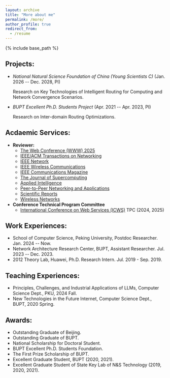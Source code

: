 ```yaml
---
layout: archive
title: "More about me"
permalink: /more/
author_profile: true
redirect_from:
  - /resume
---
```


{% include base_path %}

## Projects:
  - *National Natural Science Foundation of China (Young Scientists C)* (Jan. 2026 -- Dec. 2028, PI)
  
    Research on Key Technologies of Intelligent Routing for Computing and Network Convergence Scenarios.
  - *BUPT Excellent Ph.D. Students Project* (Apr. 2021 -- Apr. 2023, PI)

    Research on Inter-domain Routing Optimizations.


## Acdaemic Services:
  - **Reviewer:**
      - [The Web Conference (WWW) 2025](https://www2025.thewebconf.org/)
      - [IEEE/ACM Transactions on Networking](https://www.computer.org/csdl/journal/nt) 
      - [IEEE Network](https://www.comsoc.org/publications/magazines/ieee-network)
      - [IEEE Wireless Communications](https://www.comsoc.org/publications/magazines/ieee-wireless-communications)
      - [IEEE Communications Magazine](https://www.comsoc.org/publications/magazines/ieee-communications-magazine)
      - [The Journal of Supercomputing](https://link.springer.com/journal/11227)
      - [Applied Intelligence](https://www.springer.com/journal/10489/)
      - [Peer-to-Peer Networking and Applications](https://www.springer.com/journal/12083)
      - [Scientific Reports](https://www.nature.com/srep/)
      - [Wireless Networks](https://www.springer.com/11276)
  - **Conference Technical Program Committee**
      - [International Conference on Web Services (ICWS)](http://www.icws.org/2024/) TPC (2024, 2025)

## Work Experiences:
  - School of Computer Science, Peking University, Postdoc Researcher. Jan. 2024 -- Now.
  - Network Architecture Research Center, BUPT, Assistant Researcher. Jul. 2023 -- Dec. 2023.
  - 2012 Theory Lab, Huawei, Ph.D. Research Intern. Jul. 2019 - Sep. 2019.

## Teaching Experiences:
  - Principles, Challenges, and Industrial Applications of LLMs, Computer Science Dept., PKU, 2024 Fall.
  - New Technologies in the Future Internet, Computer Science Dept., BUPT, 2020 Spring.
  
## Awards:
  - Outstanding Graduate of Beijing.
  - Outstanding Graduate of BUPT.
  - National Scholarship for Doctoral Student.
  - BUPT Excellent Ph.D. Students Foundation.
  - The First Prize Scholarship of BUPT.
  - Excellent Graduate Student, BUPT (2020, 2021).
  - Excellent Graduate Student of State Key Lab of N&S Technology (2019, 2020, 2021).
